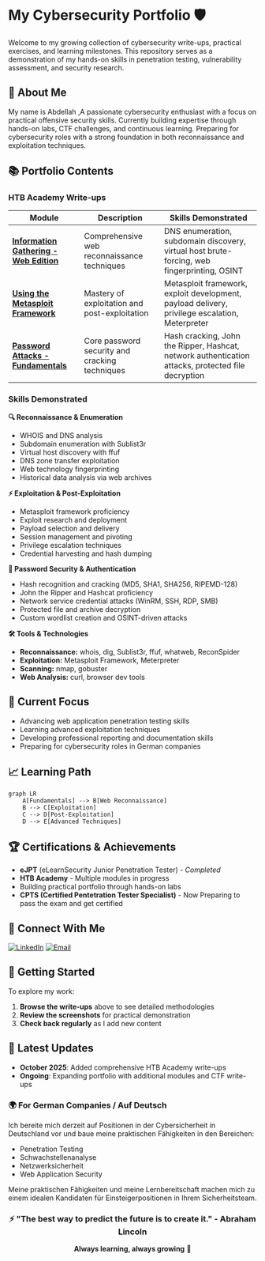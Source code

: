 # My Cybersecurity Portfolio 🛡️

Welcome to my growing collection of cybersecurity write-ups, practical exercises, and learning milestones. This repository serves as a demonstration of my hands-on skills in penetration testing, vulnerability assessment, and security research.

## 🌟 About Me

My name is Abdellah ,A passionate cybersecurity enthusiast with a focus on practical offensive security skills. Currently building expertise through hands-on labs, CTF challenges, and continuous learning. Preparing for cybersecurity roles with a strong foundation in both reconnaissance and exploitation techniques.

## 📚 Portfolio Contents

### HTB Academy Write-ups

| Module | Description | Skills Demonstrated |
|--------|-------------|---------------------|
| **[Information Gathering - Web Edition](Information-Gathering-Web-Edition.md)** | Comprehensive web reconnaissance techniques | DNS enumeration, subdomain discovery, virtual host brute-forcing, web fingerprinting, OSINT |
| **[Using the Metasploit Framework](Metasploit-Framework-Writeup.md)** | Mastery of exploitation and post-exploitation | Metasploit framework, exploit development, payload delivery, privilege escalation, Meterpreter |
| **[Password Attacks - Fundamentals](Password-Attacks-Writeup.md)** | Core password security and cracking techniques | Hash cracking, John the Ripper, Hashcat, network authentication attacks, protected file decryption |


### Skills Demonstrated

**🔍 Reconnaissance & Enumeration**
- WHOIS and DNS analysis
- Subdomain enumeration with Sublist3r
- Virtual host discovery with ffuf
- DNS zone transfer exploitation
- Web technology fingerprinting
- Historical data analysis via web archives

**⚡ Exploitation & Post-Exploitation**
- Metasploit framework proficiency
- Exploit research and deployment
- Payload selection and delivery
- Session management and pivoting
- Privilege escalation techniques
- Credential harvesting and hash dumping

**🔐 Password Security & Authentication**
- Hash recognition and cracking (MD5, SHA1, SHA256, RIPEMD-128)
- John the Ripper and Hashcat proficiency
- Network service credential attacks (WinRM, SSH, RDP, SMB)
- Protected file and archive decryption
- Custom wordlist creation and OSINT-driven attacks

**🛠️ Tools & Technologies**
- **Reconnaissance:** whois, dig, Sublist3r, ffuf, whatweb, ReconSpider
- **Exploitation:** Metasploit Framework, Meterpreter
- **Scanning:** nmap, gobuster
- **Web Analysis:** curl, browser dev tools

## 🎯 Current Focus

- Advancing web application penetration testing skills
- Learning advanced exploitation techniques
- Developing professional reporting and documentation skills
- Preparing for cybersecurity roles in German companies

## 📈 Learning Path

```mermaid
graph LR
    A[Fundamentals] --> B[Web Reconnaissance]
    B --> C[Exploitation]
    C --> D[Post-Exploitation]
    D --> E[Advanced Techniques]
```

## 🏆 Certifications & Achievements

- **eJPT** (eLearnSecurity Junior Penetration Tester) - *Completed*
- **HTB Academy** - Multiple modules in progress
- Building practical portfolio through hands-on labs
- **CPTS (Certified Pentetration Tester Specialist)** - Now Preparing to pass the exam and get certified

## 🔗 Connect With Me

[![LinkedIn](https://img.shields.io/badge/LinkedIn-Connect-blue?style=flat&logo=linkedin)](https://www.linkedin.com/in/abdellahoulg/)
[![Email](https://img.shields.io/badge/Email-Contact%20Me-green?style=flat&logo=gmail)](mailto:oulgrissabdellah@gmail.com)

## 🚀 Getting Started

To explore my work:

1. **Browse the write-ups** above to see detailed methodologies
2. **Review the screenshots** for practical demonstration
3. **Check back regularly** as I add new content

## 📝 Latest Updates

- **October 2025**: Added comprehensive HTB Academy write-ups
- **Ongoing**: Expanding portfolio with additional modules and CTF write-ups


### 🌍 For German Companies / Auf Deutsch

Ich bereite mich derzeit auf Positionen in der Cybersicherheit in Deutschland vor und baue meine praktischen Fähigkeiten in den Bereichen:

- Penetration Testing
- Schwachstellenanalyse
- Netzwerksicherheit
- Web Application Security

Meine praktischen Fähigkeiten und meine Lernbereitschaft machen mich zu einem idealen Kandidaten für Einsteigerpositionen in Ihrem Sicherheitsteam.


<div align="center">

### ⚡ "The best way to predict the future is to create it." - Abraham Lincoln

**Always learning, always growing** 🚀